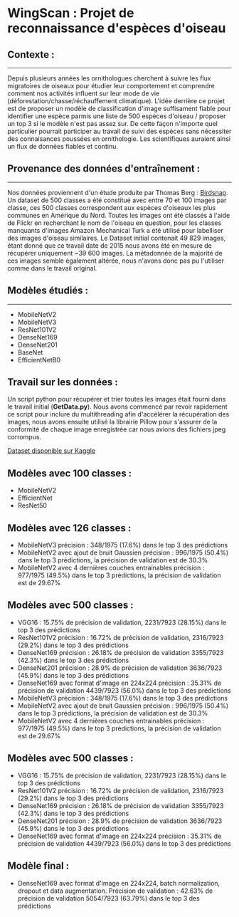 # WingScan : Projet de reconnaissance d'espèces d'oiseau

## Contexte :

---

Depuis plusieurs années les ornithologues cherchent à suivre les flux migratoires de oiseaux pour étudier leur comportement et comprendre comment nos activités influent sur leur mode de vie (déforestation/chasse/réchauffement climatique). L'idée derrière ce projet est de proposer un modèle de classification d'image suffisament fiable pour identifier une espèce parmis une liste de 500 espèces d'oiseau / proposer un top 3 si le modèle n'est pas assez sur. De cette façon n'importe quel particulier pourrait participer au travail de suivi des espèces sans nécessiter des connaisances poussées en ornithologie. Les scientifiques auraient ainsi un flux de données fiables et continu.

## Provenance des données d'entraînement :

---

Nos données proviennent d'un étude produite par Thomas Berg : [Birdsnap](https://thomasberg.org/papers/birdsnap-cvpr14.pdf). Un dataset de 500 classes a été constitué avec entre 70 et 100 images par classe, ces 500 classes correspondent aux espèces d'oiseaux les plus communes en Amérique du Nord. Toutes les images ont été classés à l'aide de Flickr en recherchant le nom de l'oiseau en question, pour les classes manquants d'images Amazon Mechanical Turk a été utilisé pour labelliser des images d'oiseau similaires. Le Dataset initial contenait 49 829 images, étant donné que ce travail date de 2015 nous avons été en mesure de récupérer uniquement ~39 600 images. La métadonnée de la majorité de ces images semble également altérée, nous n'avons donc pas pu l'utiliser comme dans le travail original.

## Modèles étudiés :

---

- MobileNetV2
- MobileNetV3
- ResNet101V2
- DenseNet169
- DenseNet201
- BaseNet
- EfficientNetB0

## Travail sur les données :

Un script python pour récupérer et trier toutes les images était fourni dans le travail initial (**GetData.py**). Nous avons commencé par revoir rapidement ce script pour inclure du multithreading afin d'accélérer la récupération des images, nous avons ensuite utilisé la librairie Pillow pour s'assurer de la conformité de chaque image enregistrée car nous avions des fichiers jpeg corrompus.

[Dataset disponible sur Kaggle](https://www.kaggle.com/datasets/emmanueljova/birdspecies)

## Modèles avec 100 classes :

- MobileNetV2
- EfficientNet
- ResNet50 

## Modèles avec 126 classes :
- MobileNetV3 précision : 348/1975 (17.6%) dans le top 3 des prédictions
- MobileNetV2 avec ajout de bruit Gaussien précision : 996/1975 (50.4%) dans le top 3 prédictions, la précision de validation est de 30.3%
- MobileNetV2 avec 4 dernières couches entrainables précision : 977/1975 (49.5%) dans le top 3 prédictions, la précision de validation est de 29.67%

## Modèles avec 500 classes :

- VGG16 : 15.75% de précision de validation, 2231/7923 (28.15%) dans le top 3 des prédictions
- ResNet101V2 précision : 16.72% de précision de validation, 2316/7923 (29.2%) dans le top 3 des prédictions
- DenseNet169 précision : 26.18% de précision de validation 3355/7923 (42.3%) dans le top 3 des prédictions
- DenseNet201 précision : 28.9% de précision de validation 3636/7923 (45.9%) dans le top 3 des prédictions
- DenseNet169 avec format d'image en 224x224 précision : 35.31% de précision de validation 4439/7923 (56.0%) dans le top 3 des prédictions
- MobileNetV3 précision : 348/1975 (17.6%) dans le top 3 des prédictions
- MobileNetV2 avec ajout de bruit Gaussien précision : 996/1975 (50.4%) dans le top 3 prédictions, la précision de validation est de 30.3%
- MobileNetV2 avec 4 dernières couches entrainables précision : 977/1975 (49.5%) dans le top 3 prédictions, la précision de validation est de 29.67%

## Modèles avec 500 classes :

- VGG16 : 15.75% de précision de validation, 2231/7923 (28.15%) dans le top 3 des prédictions
- ResNet101V2 précision : 16.72% de précision de validation, 2316/7923 (29.2%) dans le top 3 des prédictions
- DenseNet169 précision : 26.18% de précision de validation 3355/7923 (42.3%) dans le top 3 des prédictions
- DenseNet201 précision : 28.9% de précision de validation 3636/7923 (45.9%) dans le top 3 des prédictions
- DenseNet169 avec format d'image en 224x224 précision : 35.31% de précision de validation 4439/7923 (56.0%) dans le top 3 des prédictions

## Modèle final :

- DenseNet169 avec format d'image en 224x224, batch normalization, dropout et data augmentation. Précision de validation : 42.63% de précision de validation 5054/7923 (63.79%) dans le top 3 des prédictions
